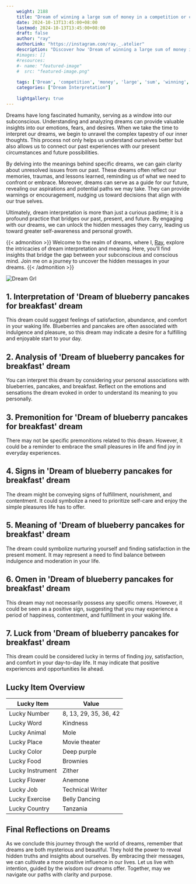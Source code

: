 ```yaml
---
    weight: 2188
    title: "Dream of winning a large sum of money in a competition or contest."  # Assuming 'title' column exists
    date: 2024-10-13T13:45:00+08:00
    lastmod: 2024-10-13T13:45:00+08:00
    draft: false
    author: "ray"
    authorLink: "https://instagram.com/ray._.atelier"
    description: "Discover how 'Dream of winning a large sum of money in a competition or contest.' can interpret your future and uncover its significant meanings in your life."
    #images: []
    #resources:
    #- name: "featured-image"
    #  src: "featured-image.png"
    
    tags: ['Dream', 'competition', 'money', 'large', 'sum', 'winning', 'contest']
    categories: ["Dream Interpretation"]
    
    lightgallery: true
---
```

    
Dreams have long fascinated humanity, serving as a window into our subconscious. Understanding and analyzing dreams can provide valuable insights into our emotions, fears, and desires. When we take the time to interpret our dreams, we begin to unravel the complex tapestry of our inner thoughts. This process not only helps us understand ourselves better but also allows us to connect our past experiences with our present circumstances and future possibilities.

By delving into the meanings behind specific dreams, we can gain clarity about unresolved issues from our past. These dreams often reflect our memories, traumas, and lessons learned, reminding us of what we need to confront or embrace. Moreover, dreams can serve as a guide for our future, revealing our aspirations and potential paths we may take. They can provide warnings or encouragement, nudging us toward decisions that align with our true selves.

Ultimately, dream interpretation is more than just a curious pastime; it is a profound practice that bridges our past, present, and future. By engaging with our dreams, we can unlock the hidden messages they carry, leading us toward greater self-awareness and personal growth.

{{< admonition >}}
Welcome to the realm of dreams, where I, [Ray](https://instagram.com/ray._.atelier), explore the intricacies of dream interpretation and meaning. Here, you’ll find insights that bridge the gap between your subconscious and conscious mind. Join me on a journey to uncover the hidden messages in your dreams.
{{< /admonition >}}

![Dream Grl](https://cdn.pixabay.com/photo/2017/11/02/03/35/gothic-2910057_1280.jpg "Dream Grl")

## 1. Interpretation of 'Dream of blueberry pancakes for breakfast' dream
 This dream could suggest feelings of satisfaction, abundance, and comfort in your waking life. Blueberries and pancakes are often associated with indulgence and pleasure, so this dream may indicate a desire for a fulfilling and enjoyable start to your day.

## 2. Analysis of 'Dream of blueberry pancakes for breakfast' dream
 You can interpret this dream by considering your personal associations with blueberries, pancakes, and breakfast. Reflect on the emotions and sensations the dream evoked in order to understand its meaning to you personally.

## 3. Premonition for 'Dream of blueberry pancakes for breakfast' dream
 There may not be specific premonitions related to this dream. However, it could be a reminder to embrace the small pleasures in life and find joy in everyday experiences.

## 4. Signs in 'Dream of blueberry pancakes for breakfast' dream
 The dream might be conveying signs of fulfillment, nourishment, and contentment. It could symbolize a need to prioritize self-care and enjoy the simple pleasures life has to offer.

## 5. Meaning of 'Dream of blueberry pancakes for breakfast' dream
 The dream could symbolize nurturing yourself and finding satisfaction in the present moment. It may represent a need to find balance between indulgence and moderation in your life.

## 6. Omen in 'Dream of blueberry pancakes for breakfast' dream
 This dream may not necessarily possess any specific omens. However, it could be seen as a positive sign, suggesting that you may experience a period of happiness, contentment, and fulfillment in your waking life.

## 7. Luck from 'Dream of blueberry pancakes for breakfast' dream
 This dream could be considered lucky in terms of finding joy, satisfaction, and comfort in your day-to-day life. It may indicate that positive experiences and opportunities lie ahead.

## Lucky Item Overview
| Lucky Item          | Value              |
|---------------|--------------------|
| Lucky Number        | 8, 13, 29, 35, 36, 42  |
| Lucky Word          | Kindness |
| Lucky Animal        | Mole |
| Lucky Place         | Movie theater     |
| Lucky Color         | Deep purple     |
| Lucky Food          | Brownies      |
| Lucky Instrument    | Zither |
| Lucky Flower        | Anemone    |
| Lucky Job           | Technical Writer       |
| Lucky Exercise      | Belly Dancing  |
| Lucky Country       | Tanzania    |


##  Final Reflections on Dreams

As we conclude this journey through the world of dreams, remember that dreams are both mysterious and beautiful. They hold the power to reveal hidden truths and insights about ourselves. By embracing their messages, we can cultivate a more positive influence in our lives. Let us live with intention, guided by the wisdom our dreams offer. Together, may we navigate our paths with clarity and purpose.
